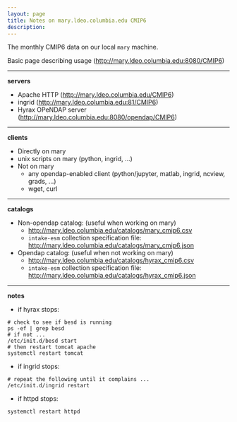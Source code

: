 ```yaml
---
layout: page
title: Notes on mary.ldeo.columbia.edu CMIP6
description: 
---
```


The monthly CMIP6 data on our local `mary` machine.

Basic page describing usage (http://mary.ldeo.columbia.edu:8080/CMIP6)

----------
**servers**
- Apache HTTP  (http://mary.ldeo.columbia.edu/CMIP6)    
- ingrid (http://mary.ldeo.columbia.edu:81/CMIP6)
- Hyrax OPeNDAP server (http://mary.ldeo.columbia.edu:8080/opendap/CMIP6)  

----------
**clients**
- Directly on mary  
 - unix scripts on mary (python, ingrid, ...)
- Not on mary
  - any opendap-enabled client (python/jupyter, matlab, ingrid, ncview, grads, ...)
  - wget, curl

----------
**catalogs**
 - Non-opendap catalog:  (useful when working on mary)
    - http://mary.ldeo.columbia.edu/catalogs/mary_cmip6.csv
    - `intake-esm` collection specification file: http://mary.ldeo.columbia.edu/catalogs/mary_cmip6.json
 - Opendap catalog: (useful when not working on mary) 
    - http://mary.ldeo.columbia.edu/catalogs/hyrax_cmip6.csv
    - `intake-esm` collection specification file: http://mary.ldeo.columbia.edu/catalogs/hyrax_cmip6.json

---------
**notes**
- if hyrax stops:
```
# check to see if besd is running
ps -ef | grep besd
# if not ...
/etc/init.d/besd start
# then restart tomcat apache
systemctl restart tomcat
```
- if ingrid stops:
```
# repeat the following until it complains ...
/etc/init.d/ingrid restart
```
- if httpd stops:
```
systemctl restart httpd
```


